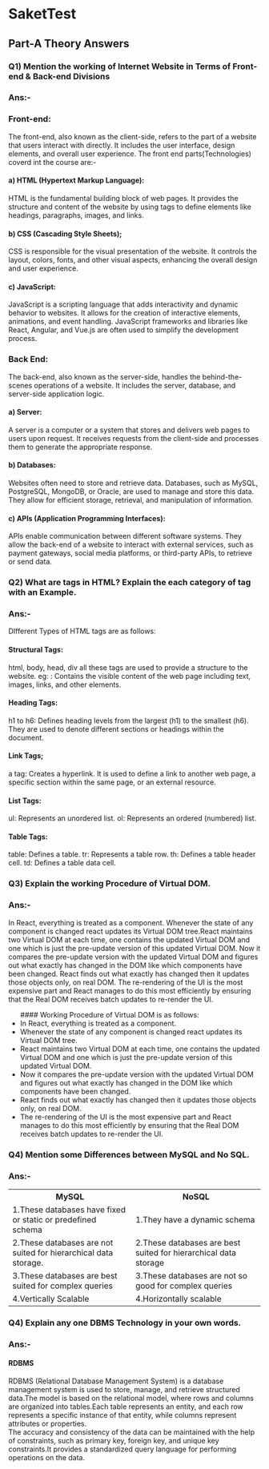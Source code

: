 # SaketTest

## Part-A Theory Answers

### Q1) Mention the working of Internet Website in Terms of Front-end & Back-end Divisions
### Ans:-
### Front-end:
The front-end, also known as the client-side, refers to the part of a website that users interact with directly. It includes the user interface, design elements, and overall user experience. The front end parts(Technologies) coverd int the course are:-
#### a) HTML (Hypertext Markup Language): 
HTML is the fundamental building block of web pages. It provides the structure and content of the website by using tags to define elements like headings, paragraphs, images, and links.
#### b) CSS (Cascading Style Sheets);
CSS is responsible for the visual presentation of the website. It controls the layout, colors, fonts, and other visual aspects, enhancing the overall design and user experience.
#### c) JavaScript: 
JavaScript is a scripting language that adds interactivity and dynamic behavior to websites. It allows for the creation of interactive elements, animations, and event handling. JavaScript frameworks and libraries like React, Angular, and Vue.js are often used to simplify the development process.

### Back End:
The back-end, also known as the server-side, handles the behind-the-scenes operations of a website. It includes the server, database, and server-side application logic.
#### a) Server:
A server is a computer or a system that stores and delivers web pages to users upon request. It receives requests from the client-side and processes them to generate the appropriate response.
#### b) Databases: 
Websites often need to store and retrieve data. Databases, such as MySQL, PostgreSQL, MongoDB, or Oracle, are used to manage and store this data. They allow for efficient storage, retrieval, and manipulation of information.
#### c) APIs (Application Programming Interfaces):
APIs enable communication between different software systems. They allow the back-end of a website to interact with external services, such as payment gateways, social media platforms, or third-party APIs, to retrieve or send data.

### Q2) What are tags in HTML? Explain the each category of tag with an Example.
### Ans:-
DIfferent Types of HTML tags are as follows:
#### Structural Tags:
html, body, head, div all these tags are used to provide a structure to the website.
eg: <body>: Contains the visible content of the web page including text, images, links, and other elements.

#### Heading Tags:
h1 to h6: Defines heading levels from the largest (h1) to the smallest (h6). They are used to denote different sections or headings within the document.

#### Link Tags;
a tag: Creates a hyperlink. It is used to define a link to another web page, a specific section within the same page, or an external resource.

#### List Tags:
ul: Represents an unordered list.
ol: Represents an ordered (numbered) list.

#### Table Tags:
table: Defines a table.
tr: Represents a table row.
th: Defines a table header cell.
td: Defines a table data cell.

### Q3) Explain the working Procedure of Virtual DOM.
### Ans:-
In React, everything is treated as a component. Whenever the state of any component is changed react updates its Virtual DOM tree.React maintains two Virtual DOM at each time, one contains the updated Virtual DOM and one which is just the pre-update version of this updated Virtual DOM. Now it compares the pre-update version with the updated Virtual DOM and figures out what exactly has changed in the DOM like which components have been changed. React finds out what exactly has changed then it updates those objects only, on real DOM. The re-rendering of the UI is the most expensive part and React manages to do this most efficiently by ensuring that the Real DOM receives batch updates to re-render the UI. 

<ul>
  #### Working Procedure of Virtual DOM is as follows:
  <li>In React, everything is treated as a component.</li>
  <li> Whenever the state of any component is changed react updates its Virtual DOM tree.</li>
  <li>React maintains two Virtual DOM at each time, one contains the updated Virtual DOM and one which is just the pre-update version of this updated Virtual DOM.</li>
  <li>Now it compares the pre-update version with the updated Virtual DOM and figures out what exactly has changed in the DOM like which components have been changed.</li>
  <li>React finds out what exactly has changed then it updates those objects only, on real DOM.</li>
  <li>The re-rendering of the UI is the most expensive part and React manages to do this most efficiently by ensuring that the Real DOM receives batch updates to re-render the UI. </li>
</ul>

### Q4) Mention some Differences between MySQL and No SQL.
### Ans:-
<table>
  <tr>
    <th>MySQL</th>
    <th>NoSQL</th>
  </tr>
  <tr>
    <td>1.These databases have fixed or static or predefined schema</td>
    <td>1.They have a dynamic schema</td>
  </tr>
  <tr>
    <td>2.These databases are not suited for hierarchical data storage.</td>
    <td>2.These databases are best suited for hierarchical data storage</td>
  </tr>
  <tr>
    <td>3.These databases are best suited for complex queries</td>
    <td>3.These databases are not so good for complex queries</td>
  </tr>
   <tr>
    <td>4.Vertically Scalable</td>
    <td>4.Horizontally scalable</td>
  </tr>
</table>

### Q4) Explain any one DBMS Technology in your own words.
### Ans:-
#### RDBMS
RDBMS (Relational Database Management System) is a database management system is used to store, manage, and retrieve structured data.The model is based on the relational model, where rows and columns are organized into tables.Each table represents an entity, and each row represents a specific instance of that entity, while columns represent attributes or properties.<br>
The accuracy and consistency of the data can be maintained with the help of constraints, such as primary key, foreign key, and unique key constraints.It provides a standardized query language for performing operations on the data.
